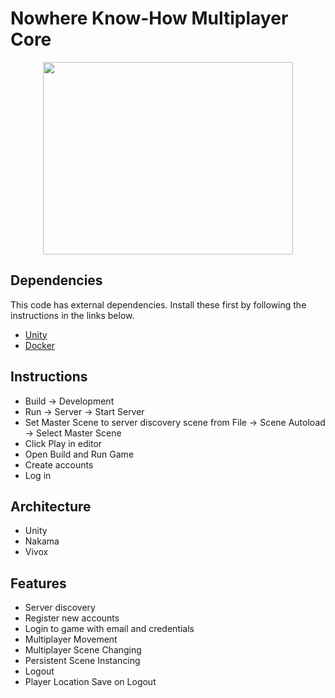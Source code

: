 # Nowhere Know-How Multiplayer Core

<p align="center">
    <img width="400" height="308" src="https://github.com/HappyMaki/nwkh-multiplayer-core/blob/master/Assets/Sprites/logo.png">
</p>

## Dependencies

This code has external dependencies. Install these first by following the instructions in the links below.
- [Unity](https://unity.com/)
- [Docker](https://www.docker.com/get-started)

## Instructions
- Build -> Development
- Run -> Server -> Start Server
- Set Master Scene to server discovery scene from File -> Scene Autoload -> Select Master Scene
- Click Play in editor
- Open Build and Run Game
- Create accounts
- Log in

## Architecture
- Unity
- Nakama
- Vivox

## Features
- Server discovery
- Register new accounts
- Login to game with email and credentials
- Multiplayer Movement
- Multiplayer Scene Changing
- Persistent Scene Instancing
- Logout
- Player Location Save on Logout
